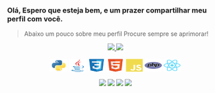 ### Olá, Espero que esteja bem, e um prazer compartilhar meu perfil com você.
> Abaixo um pouco sobre meu perfil 
> Procure sempre se aprimorar!
<div align="center">
<a href="https://github.com/DiogenesPaulista">
  <img height="150em" src="https://github-readme-stats.vercel.app/api?username=DiogenesPaulista&theme=transparent&show_icons=true&hide_border=false&show_owner=true"/>
  <img height="150em" src="https://github-readme-stats.vercel.app/api/top-langs/?username=DiogenesPaulista&theme=transparent&hide_border=false&&layout=compact"/>
</a>
</div>
<div align="center" valign="top"><br>
  <img align="center" alt="Python" height="30" width="40" src="https://raw.githubusercontent.com/devicons/devicon/master/icons/python/python-original.svg">
  <img align="center" alt="Java" height="30" width="40" src="https://raw.githubusercontent.com/devicons/devicon/master/icons/java/java-original.svg">
  <img align="center" alt="css" height="30" width="40" src="https://raw.githubusercontent.com/devicons/devicon/master/icons/css3/css3-original.svg"> 
  <img align="center" alt="html" height="30" width="40" src="https://raw.githubusercontent.com/devicons/devicon/master/icons/html5/html5-original.svg"> 
  <img align="center" alt="js" height="30" width="40" src="https://raw.githubusercontent.com/devicons/devicon/master/icons/javascript/javascript-plain.svg">
  <img align="center" alt="js" height="30" width="40" src="https://raw.githubusercontent.com/devicons/devicon/master/icons/php/php-original.svg">
  <img align="center" alt="js" height="30" width="40" src="https://raw.githubusercontent.com/devicons/devicon/master/icons/react/react-original.svg"> 
</div><br>



<div align="center">
  <a href="https://www.instagram.com/diogenespaulista/" target="_blank"><img src="https://img.shields.io/badge/-Instagram-%23E4405F?style=for-the-badge&logo=instagram&logoColor=white" target="_blank"></a>
  <a href="https://www.linkedin.com/in/diogenesrosapaulista/" target="_blank"><img src="https://img.shields.io/badge/-LinkedIn-%230077B5?style=for-the-badge&logo=linkedin&logoColor=white" target="_blank"></a>
  <a href="https://www.discord.gg/diogenes6227" target="_blank"><img src="https://img.shields.io/badge/Discord-7289DA?style=for-the-badge&logo=discord&logoColor=white" target="_blank"></a>
  <a href="mailto:diogenes.paulista@gmail.com"><img src="https://img.shields.io/badge/-Gmail-%23333?style=for-the-badge&logo=gmail&logoColor=white" target="_blank"></a>
</div>

 <!-- <![Snake animation](https://github.com/DiogenesPaulista/DiogenesPaulista/blob/output/github-contribution-grid-snake.svg) -->

